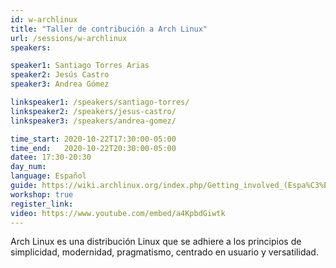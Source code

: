 ```yaml
---
id: w-archlinux
title: "Taller de contribución a Arch Linux"
url: /sessions/w-archlinux
speakers:

speaker1: Santiago Torres Arias
speaker2: Jesús Castro
speaker3: Andrea Gómez

linkspeaker1: /speakers/santiago-torres/
linkspeaker2: /speakers/jesus-castro/
linkspeaker3: /speakers/andrea-gomez/

time_start: 2020-10-22T17:30:00-05:00
time_end:   2020-10-22T20:30:00-05:00
datee: 17:30-20:30
day_num: 
language: Español
guide: https://wiki.archlinux.org/index.php/Getting_involved_(Espa%C3%B1ol)
workshop: true
register_link: 
video: https://www.youtube.com/embed/a4KpbdGiwtk
---
```


Arch Linux es una distribución Linux que se adhiere a los principios de simplicidad, modernidad, pragmatismo, centrado en usuario y versatilidad.
